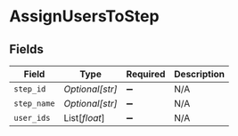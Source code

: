 # AssignUsersToStep


## Fields

| Field              | Type               | Required           | Description        |
| ------------------ | ------------------ | ------------------ | ------------------ |
| `step_id`          | *Optional[str]*    | :heavy_minus_sign: | N/A                |
| `step_name`        | *Optional[str]*    | :heavy_minus_sign: | N/A                |
| `user_ids`         | List[*float*]      | :heavy_minus_sign: | N/A                |